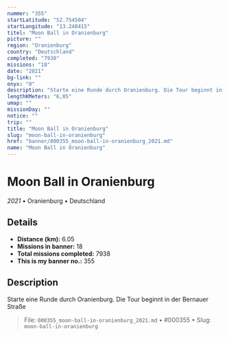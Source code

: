 ```yaml
---
nummer: "355"
startLatitude: "52.754504"
startLongitude: "13.248415"
titel: "Moon Ball in Oranienburg"
picture: ""
region: "Oranienburg"
country: "Deutschland"
completed: "7938"
missions: "18"
date: "2021"
bg-link: ""
onyx: "0"
description: "Starte eine Runde durch Oranienburg. Die Tour beginnt in der Bernauer Straße"
lengthKMeters: "6,05"
umap: ""
missionDay: ""
notice: ""
trip: ""
title: "Moon Ball in Oranienburg"
slug: "moon-ball-in-oranienburg"
href: "banner/000355_moon-ball-in-oranienburg_2021.md"
name: "Moon Ball in Oranienburg"
---
```

# Moon Ball in Oranienburg

*2021* • Oranienburg • Deutschland





## Details
- **Distance (km):** 6.05
- **Missions in banner:** 18
- **Total missions completed:** 7938
- **This is my banner no.:** 355



## Description
Starte eine Runde durch Oranienburg. Die Tour beginnt in der Bernauer Straße




> File: `000355_moon-ball-in-oranienburg_2021.md`
> • #000355
> • Slug: `moon-ball-in-oranienburg`

